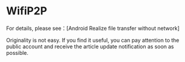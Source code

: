 # WifiP2P

For details, please see：[Android Realize file transfer without network]

Originality is not easy. If you find it useful, you can pay attention to the public account and receive the article update notification as soon as possible.
